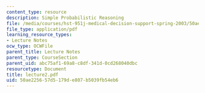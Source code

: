```yaml
---
content_type: resource
description: Simple Probabilistic Reasoning
file: /media/courses/hst-951j-medical-decision-support-spring-2003/50ae225657d5179de807b5039fb54eb6_lecture2.pdf
file_type: application/pdf
learning_resource_types:
- Lecture Notes
ocw_type: OCWFile
parent_title: Lecture Notes
parent_type: CourseSection
parent_uid: abc75af1-69a8-c8df-341d-0cd268040dbc
resourcetype: Document
title: lecture2.pdf
uid: 50ae2256-57d5-179d-e807-b5039fb54eb6
---
```


